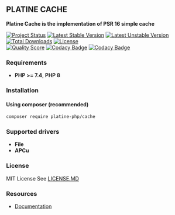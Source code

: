 ## PLATINE CACHE
**Platine Cache is the implementation of PSR 16 simple cache**

[![Project Status](http://opensource.box.com/badges/active.svg)](http://opensource.box.com/badges)
[![Latest Stable Version](https://poser.pugx.org/platine-php/cache/v)](https://packagist.org/packages/platine-php/cache)
[![Latest Unstable Version](https://poser.pugx.org/platine-php/cache/v/unstable)](https://packagist.org/packages/platine-php/cache)
[![Total Downloads](https://poser.pugx.org/platine-php/cache/downloads)](https://packagist.org/packages/platine-php/cache)
[![License](https://poser.pugx.org/platine-php/cache/license)](https://packagist.org/packages/platine-php/cache)  
[![Quality Score](https://img.shields.io/scrutinizer/g/platine-php/cache.svg?style=flat-square)](https://scrutinizer-ci.com/g/platine-php/cache)
[![Codacy Badge](https://app.codacy.com/project/badge/Grade/5968a4360b2e45db92cd38bce4ce7a4a)](https://app.codacy.com/gh/platine-php/cache/dashboard?utm_source=gh&utm_medium=referral&utm_content=&utm_campaign=Badge_grade)
[![Codacy Badge](https://app.codacy.com/project/badge/Coverage/5968a4360b2e45db92cd38bce4ce7a4a)](https://app.codacy.com/gh/platine-php/cache/dashboard?utm_source=gh&utm_medium=referral&utm_content=&utm_campaign=Badge_coverage)

### Requirements 
- **PHP >= 7.4**, **PHP 8** 

### Installation
#### Using composer (recommended)
```bash
composer require platine-php/cache
```

### Supported drivers 
- **File**
- **APCu**

### License
MIT License See [LICENSE.MD](LICENSE.MD)

### Resources
- [Documentation](https://docs.platine-php.com/packages/cache) 

